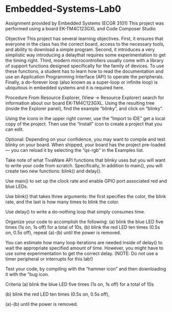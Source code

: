 # Embedded-Systems-Lab0
Assignment provided by Embedded Systems (ECGR 3101)
This project was performed using a board EK-TM4C123GXL and Code Composer Studio


Objective
This project has several learning objectives.  First, it ensures that everyone in the class has the correct board, access to the necessary tools, and ability to download a simple program. Second, it introduces a very simplistic way introducing a delaythat requires some experimentation to get the timing right. Third, modern microcontrollers usually come with a library of support functions designed specifically for the family of devices. To use these functions, a student has to learn how to read the documentation and use an Application Programming Interface (API) to operate the peripherals.  Finally, a do-forever loop (also known as a super-loop or infinite loop) is ubiquitous in embedded systems and it is required here.

Procedure
From Resource Explorer, (View -> Resource Explorer) search for information about our board EK-TM4C123GXL.
Using the resulting tree (inside the Explorer panel), find the example “blinky”, and click on “blinky”.

Using the icons in the upper right corner, use the “Import to IDE” get a local copy of the project. Then use the “Install” icon to create a project that you can edit.

Optional: Depending on your confidence, you may want to compile and test blinky on your board. When shipped, your board has the project pre-loaded — you can reload it by selecting the “qs-rgb” in the Examples list.

Take note of what TivaWare API functions that blinky uses but you will want to write your code from scratch. Specifically,
In addition to main(), you will create two new functions: blink() and delay().

Use main() to set up the clock rate and enable GPIO port associated red and blue LEDs.

Use blink() that takes three arguments: the first specifies the color, the blink rate, and the last is how many times to blink the color.

Use delay() to write a do-nothing loop that simply consumes time.

Organize your code to accomplish the following: (a) blink the blue LED five times (1s on, 1s off) for a total of 10s, (b) blink the red LED ten times (0.5s on, 0.5s off), repeat (a)-(b) until the power is removed.

You can estimate how many loop iterations are needed inside of delay() to wait the appropriate specified amount of time. However, you might have to use some experimentation to get the correct delay. (NOTE: Do not use a timer peripheral or interrupts for this lab!)

Test your code, by compiling with the “hammer icon” and then downloading it with the “bug icon.

Criteria
(a) blink the blue LED five times (1s on, 1s off) for a total of 10s

(b) blink the red LED ten times (0.5s on, 0.5s off), 

(a)-(b) until the power is removed.
